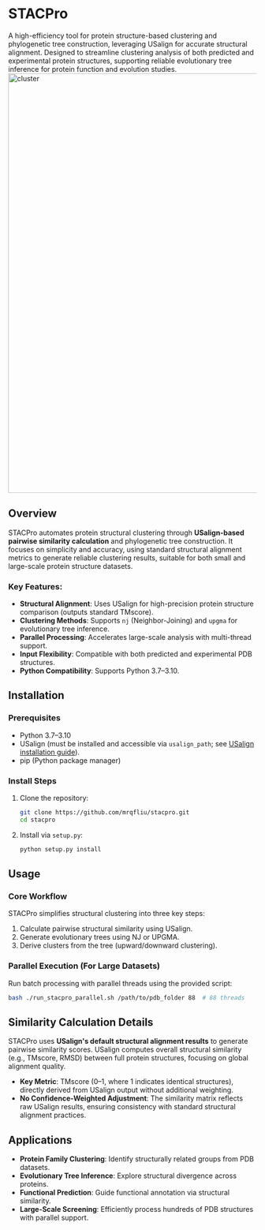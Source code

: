 # STACPro

A high-efficiency tool for protein structure-based clustering and phylogenetic tree construction, leveraging USalign for accurate structural alignment. Designed to streamline clustering analysis of both predicted and experimental protein structures, supporting reliable evolutionary tree inference for protein function and evolution studies.
<img width="1133" height="851" alt="cluster" src="https://github.com/user-attachments/assets/a7fabf0f-7c45-4617-9e68-57ec35c32950" />

## Overview
STACPro automates protein structural clustering through **USalign-based pairwise similarity calculation** and phylogenetic tree construction. It focuses on simplicity and accuracy, using standard structural alignment metrics to generate reliable clustering results, suitable for both small and large-scale protein structure datasets.

### Key Features:
- **Structural Alignment**: Uses USalign for high-precision protein structure comparison (outputs standard TMscore).
- **Clustering Methods**: Supports `nj` (Neighbor-Joining) and `upgma` for evolutionary tree inference.
- **Parallel Processing**: Accelerates large-scale analysis with multi-thread support.
- **Input Flexibility**: Compatible with both predicted and experimental PDB structures.
- **Python Compatibility**: Supports Python 3.7–3.10.


## Installation

### Prerequisites
- Python 3.7–3.10
- USalign (must be installed and accessible via `usalign_path`; see [USalign installation guide](https://github.com/pylelab/USalign)).
- pip (Python package manager)


### Install Steps
1. Clone the repository:
   ```bash
   git clone https://github.com/mrqfliu/stacpro.git
   cd stacpro
   ```

2. Install via `setup.py`:
   ```bash
   python setup.py install
   ```


## Usage

### Core Workflow
STACPro simplifies structural clustering into three key steps:  
1. Calculate pairwise structural similarity using USalign.  
2. Generate evolutionary trees using NJ or UPGMA.  
3. Derive clusters from the tree (upward/downward clustering).  


### Parallel Execution (For Large Datasets)
Run batch processing with parallel threads using the provided script:  
```bash
bash ./run_stacpro_parallel.sh /path/to/pdb_folder 88  # 88 threads
```


## Similarity Calculation Details
STACPro uses **USalign's default structural alignment results** to generate pairwise similarity scores. USalign computes overall structural similarity (e.g., TMscore, RMSD) between full protein structures, focusing on global alignment quality.  

- **Key Metric**: TMscore (0–1, where 1 indicates identical structures), directly derived from USalign output without additional weighting.  
- **No Confidence-Weighted Adjustment**: The similarity matrix reflects raw USalign results, ensuring consistency with standard structural alignment practices.  


## Applications
- **Protein Family Clustering**: Identify structurally related groups from PDB datasets.  
- **Evolutionary Tree Inference**: Explore structural divergence across proteins.  
- **Functional Prediction**: Guide functional annotation via structural similarity.  
- **Large-Scale Screening**: Efficiently process hundreds of PDB structures with parallel support.  
